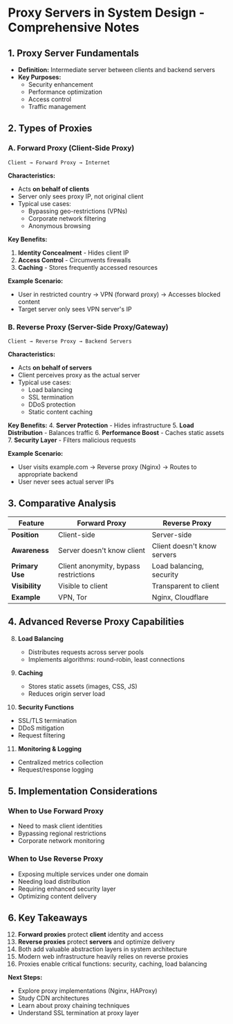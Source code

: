 # **Proxy Servers in System Design - Comprehensive Notes**

## **1. Proxy Server Fundamentals**
- **Definition:** Intermediate server between clients and backend servers
- **Key Purposes:**
  - Security enhancement
  - Performance optimization
  - Access control
  - Traffic management

## **2. Types of Proxies**

### **A. Forward Proxy (Client-Side Proxy)**
```
Client → Forward Proxy → Internet
```
**Characteristics:**
- Acts **on behalf of clients**
- Server only sees proxy IP, not original client
- Typical use cases:
  - Bypassing geo-restrictions (VPNs)
  - Corporate network filtering
  - Anonymous browsing

**Key Benefits:**
1. **Identity Concealment** - Hides client IP
2. **Access Control** - Circumvents firewalls
3. **Caching** - Stores frequently accessed resources

**Example Scenario:**
- User in restricted country → VPN (forward proxy) → Accesses blocked content
- Target server only sees VPN server's IP

### **B. Reverse Proxy (Server-Side Proxy/Gateway)**
```
Client → Reverse Proxy → Backend Servers
```
**Characteristics:**
- Acts **on behalf of servers**
- Client perceives proxy as the actual server
- Typical use cases:
  - Load balancing
  - SSL termination
  - DDoS protection
  - Static content caching

**Key Benefits:**
4. **Server Protection** - Hides infrastructure
5. **Load Distribution** - Balances traffic
6. **Performance Boost** - Caches static assets
7. **Security Layer** - Filters malicious requests

**Example Scenario:**
- User visits example.com → Reverse proxy (Nginx) → Routes to appropriate backend
- User never sees actual server IPs

## **3. Comparative Analysis**

| Feature | Forward Proxy | Reverse Proxy |
|---------|--------------|---------------|
| **Position** | Client-side | Server-side |
| **Awareness** | Server doesn't know client | Client doesn't know servers |
| **Primary Use** | Client anonymity, bypass restrictions | Load balancing, security |
| **Visibility** | Visible to client | Transparent to client |
| **Example** | VPN, Tor | Nginx, Cloudflare |

## **4. Advanced Reverse Proxy Capabilities**

8. **Load Balancing**
   - Distributes requests across server pools
   - Implements algorithms: round-robin, least connections

9. **Caching**
   - Stores static assets (images, CSS, JS)
   - Reduces origin server load

10. **Security Functions**
   - SSL/TLS termination
   - DDoS mitigation
   - Request filtering

11. **Monitoring & Logging**
   - Centralized metrics collection
   - Request/response logging

## **5. Implementation Considerations**

### **When to Use Forward Proxy**
- Need to mask client identities
- Bypassing regional restrictions
- Corporate network monitoring

### **When to Use Reverse Proxy**
- Exposing multiple services under one domain
- Needing load distribution
- Requiring enhanced security layer
- Optimizing content delivery

## **6. Key Takeaways**

12. **Forward proxies** protect **client** identity and access
13. **Reverse proxies** protect **servers** and optimize delivery
14. Both add valuable abstraction layers in system architecture
15. Modern web infrastructure heavily relies on reverse proxies
16. Proxies enable critical functions: security, caching, load balancing

**Next Steps:**
- Explore proxy implementations (Nginx, HAProxy)
- Study CDN architectures
- Learn about proxy chaining techniques
- Understand SSL termination at proxy layer